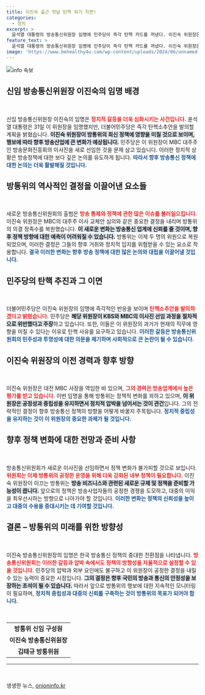 ```yaml
---
title: 이진숙 출근 첫날 탄핵 위기 직면!
categories:
  - 정치
excerpt: >
  윤석열 대통령의 방송통신위원장 임명에 민주당이 즉각 탄핵 카드를 꺼냈다. 이진숙 위원장은 공영방송 이사진 선임을 강행하며 긴박한 상황에 돌입했다. 과연 이 위원장은 탄핵 위기를 넘길 수 있을까?
feature_text: >
  윤석열 대통령의 방송통신위원장 임명에 민주당이 즉각 탄핵 카드를 꺼냈다. 이진숙 위원장은 공영방송 이사진 선임을 강행하며 긴박한 상황에 돌입했다. 과연 이 위원장은 탄핵 위기를 넘길 수 있을까?
image: 'https://www.behealthy4u.com/wp-content/uploads/2024/06/unnamed-file.png'
---
```


<p><img src="https://www.behealthy4u.com/wp-content/uploads/2024/06/unnamed-file.png" alt="info 속보" /></p>

<h2 data-ke-size="size26">신임 방송통신위원장 이진숙의 임명 배경</h2>

<p data-ke-size="size16">&nbsp;</p>

<p>신임 방송통신위원장 이진숙의 임명은 <b><span style="color: #ee2323;">정치적 갈등을 더욱 심화시키는 사건입니다.</span></b> 윤석열 대통령은 31일 이 위원장을 임명했지만, 더불어민주당은 즉각 탄핵소추안을 발의할 계획을 밝혔습니다. <b><span style="background-color: #21538527;">이진숙 위원장이 방통위의 최신 정책에 영향을 미칠 것으로 보이며, 행보에 따라 향후 방송산업에 큰 변화가 예상됩니다.</span></b> 민주당은 이 위원장이 MBC 대주주인 방송문화진흥회의 이사진을 새로 선임한 것을 문제 삼고 있습니다. 이러한 정치적 상황은 방송정책에 대한 보다 깊은 논의를 유도하게 됩니다. <b><span style="color: #1a5490;">따라서 향후 방송통신 정책에 대한 논의는 더욱 활발해질 것입니다.</span></b></p>

<h2 data-ke-size="size26">방통위의 역사적인 결정을 이끌어낸 요소들</h2>

<p data-ke-size="size16">&nbsp;</p>

<p>새로운 방송통신위원회의 출범은 <b><span style="color: #ee2323;">방송 통제와 정책에 관한 많은 이슈를 불러일으킵니다.</span></b> 이진숙 위원장은 MBC의 대주주 이사 교체안 심의와 같은 중요한 결정을 내리며 방통위의 의결 정족수를 복원했습니다. <b><span style="background-color: #21538527;">이 새로운 변화는 방송통신 업계에 신뢰를 줄 것이며, 향후 정책 방향에 대한 예측이 어려워질 수 있습니다.</span></b> 방통위는 이제 두 명의 위원으로 복원되었으며, 이러한 결정은 그들의 향후 거취와 정치적 입지를 위협받을 수 있는 요소로 작용합니다. <b><span style="color: #1a5490;">결국 이러한 변화는 향후 방송 정책에 대한 많은 논의와 대립을 이끌어낼 것입니다.</span></b></p>

<h2 data-ke-size="size26">민주당의 탄핵 추진과 그 이면</h2>

<p data-ke-size="size16">&nbsp;</p>

<p>더불어민주당은 이진숙 위원장의 임명에 즉각적인 반응을 보이며 <b><span style="color: #ee2323;">탄핵소추안을 발의하겠다고 밝혔습니다.</span></b> 민주당은 <b><span style="background-color: #21538527;">해당 위원장이 KBS와 MBC의 이사진 선임 과정을 절차적으로 위반했다고 주장</span></b>하고 있습니다. 또한, 이들은 이 위원장의 과거가 현재의 직무에 영향을 미칠 수 있다는 이유로 탄핵 사유를 요구하고 있습니다. <b><span style="color: #1a5490;">이러한 갈등은 방송통신위원회의 민주성과 투명성에 대한 의문을 제기하며 사회적으로 큰 논란이 될 수 있습니다.</span></b></p>

<h2 data-ke-size="size26">이진숙 위원장의 이전 경력과 향후 방향</h2>

<p data-ke-size="size16">&nbsp;</p>

<p>이진숙 위원장은 대전 MBC 사장을 역임한 바 있으며, <b><span style="color: #ee2323;">그의 경력은 방송업계에서 높은 평가를 받고 있습니다.</span></b> 이번 임명을 통해 방통위는 정책적 변화를 꾀하고 있으며, <b><span style="background-color: #21538527;">이 위원장은 공정성과 중립성을 유지하면서 정치적 압박을 넘어서는 것이 관건</span></b>입니다. 그의 전략적인 결정이 향후 방송통신 정책의 방향을 어떻게 바꿀지 주목됩니다. <b><span style="color: #1a5490;">정치적 중립성을 유지하는 것이 이 위원장의 중요한 과제가 될 것입니다.</span></b></p>

<h2 data-ke-size="size26">향후 정책 변화에 대한 전망과 준비 사항</h2>

<p data-ke-size="size16">&nbsp;</p>

<p>방송통신위원회가 새로운 이사진을 선임하면서 정책 변화가 불가피할 것으로 보입니다. <b><span style="color: #ee2323;">위원회는 이제 방통위의 공정한 운영을 위해 더욱 강화된 내부 정책이 필요합니다.</span></b> 이진숙 위원장이 이끄는 방통위는 <b><span style="background-color: #21538527;">방송 비즈니스와 관련된 새로운 규제 및 정책을 준비할 가능성이 큽니다.</span></b> 앞으로의 정책은 방송사업자들의 공정한 경쟁을 도모하고, 대중의 이익을 최우선시하는 방향으로 나아가야 할 것입니다. <b><span style="color: #1a5490;">이러한 변화는 정책의 신뢰성을 높이고 대중의 수용을 증대시키는 데 기여할 것입니다.</span></b></p>

<h2 data-ke-size="size26">결론 – 방통위의 미래를 위한 방향성</h2>

<p data-ke-size="size16">&nbsp;</p>

<p>이진숙 방송통신위원장의 임명은 한국 방송통신 정책의 중대한 전환점을 나타냅니다. <b><span style="color: #ee2323;">방송통신위원회는 이러한 갈등과 압박 속에서도 정책의 방향성을 자율적으로 설정할 수 있을 것입니다.</span></b> 민주당의 압박과 외부 요인에도 불구하고 이 위원장이 공정한 결정을 내릴 수 있는 능력이 중요한 시점입니다. <b><span style="background-color: #21538527;">그의 결정은 향후 국민의 방송과 통신의 안정성을 보장하는 초석이 될 수 있습니다.</span></b> 따라서 앞으로 방통위의 행보에 대한 지속적인 모니터링이 필요하며, <b><span style="color: #1a5490;">정치적 중립성과 대중의 신뢰를 구축하는 것이 방통위의 목표가 되어야 합니다.</span></b></p>

<p data-ke-size="size16">&nbsp;</p>

<table style="width: 100%; border-collapse: collapse;">
  <tr>
    <td style="text-align: center; height: 17px;"><b>방통위 신임 구성원</b></td>
  </tr>
  <tr>
    <td style="text-align: center; height: 17px;"><b>이진숙 방송통신위원장</b></td>
  </tr>
  <tr>
    <td style="text-align: center; height: 17px;"><b>김태규 방통위원</b></td>
  </tr>
</table>

<hr>

<p data-ke-size="size16">&nbsp;</p>
생생한 뉴스, <a href="https://onioninfo.kr" rel="dofollow">onioninfo.kr</a>


